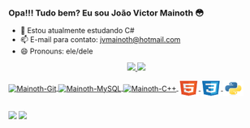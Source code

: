 ### Opa!!! Tudo bem? Eu sou João Victor Mainoth 😳

- 🌱 Estou atualmente estudando C#
- 📫 E-mail para contato: jvmainoth@hotmail.com
- 😄 Pronouns: ele/dele

<div align="center">
  <a href="https://github.com/JvMainoth">
  <img height="180em" src="https://github-readme-stats.vercel.app/api?username=JvMainoth&show_icons=true&theme=great-gatsby&include_all_commits=true&count_private=true"/>
  <img height="180em" src="https://github-readme-stats.vercel.app/api/top-langs/?username=JvMainoth&layout=compact&langs_count=7&theme=great-gatsby"/>
</div>

<div style="display: inline_block"><br>
  <img align="center" alt="Mainoth-Git" height="30" width="40" src="https://cdn.jsdelivr.net/gh/devicons/devicon/icons/git/git-original.svg">
  <img align="center" alt="Mainoth-MySQL" height="30" width="40" src="https://cdn.jsdelivr.net/gh/devicons/devicon/icons/mysql/mysql-original-wordmark.svg">
  <img align="center" alt="Mainoth-C++" height="30" width="40" src="https://cdn.jsdelivr.net/gh/devicons/devicon/icons/cplusplus/cplusplus-original.svg">
  <img align="center" alt="Mainoth-HTML" height="30" width="40" src="https://raw.githubusercontent.com/devicons/devicon/master/icons/html5/html5-original.svg">
  <img align="center" alt="Mainoth-CSS" height="30" width="40" src="https://raw.githubusercontent.com/devicons/devicon/master/icons/css3/css3-original.svg">
  <img align="center" alt="Mainoth-Python" height="30" width="40" src="https://raw.githubusercontent.com/devicons/devicon/master/icons/python/python-original.svg">
</div>
 
##
  
<div>  
  <a href = "mailto:jvmainoth@hotmail.com"><img src="https://img.shields.io/badge/Microsoft_Outlook-0078D4?style=for-the-badge&logo=microsoft-outlook&logoColor=white"></a>
  <a href="https://www.linkedin.com/in/joão-victor-pereira-a59520207/" target="_blank"><img src="https://img.shields.io/badge/-LinkedIn-%230077B5?style=for-the-badge&logo=linkedin&logoColor=white" target="_blank"></a> 
 
</div>
